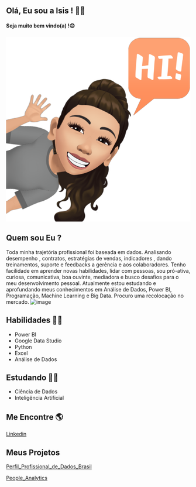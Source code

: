## Olá, Eu sou a Isis ! 👩👋
#### Seja muito bem vindo(a) !😊
###
![GitHub_Logo](fbavatar_1629858115414_6836120412915171456.png)
## Quem sou Eu ?


Toda minha trajetória profissional foi baseada em dados.
Analisando desempenho , contratos, estratégias de vendas, indicadores , dando treinamentos, suporte e feedbacks a gerência e aos colaboradores.
Tenho facilidade em aprender novas habilidades, lidar com pessoas, sou pró-ativa, curiosa, comunicativa, boa ouvinte, mediadora e busco desafios para o meu desenvolvimento pessoal.
Atualmente estou estudando e aprofundando meus conhecimentos em Análise de Dados, Power BI, Programação, Machine Learning e Big Data.
Procuro uma recolocação no mercado.
![image](https://user-images.githubusercontent.com/86325206/134827542-68a8b3db-abff-4fcf-b0da-fe60e857b88e.png)


## Habilidades 👩‍💻

* Power BI
* Google Data Studio
* Python
* Excel
* Análise de Dados

## Estudando 👩‍🎓

* Ciência de Dados 
* Inteligência Artificial

## Me Encontre 🌎

[Linkedin](www.linkedin.com/in/isis-karina)

## Meus Projetos

[
Perfil_Profissional_de_Dados_Brasil](https://github.com/IsisKarina/Perfil_Profissional_de_Dados_Brasil)

[People_Analytics](https://github.com/IsisKarina/People_Analytics)

<!--
**IsisKarina/IsisKarina** is a ✨ _special_ ✨ repository because its `README.md` (this file) appears on your GitHub profile.

Here are some ideas to get you started:

- 🔭 I’m currently working on ...
- 🌱 I’m currently learning ...
- 👯 I’m looking to collaborate on ...
- 🤔 I’m looking for help with ...
- 💬 Ask me about ...
- 📫 How to reach me: ...
- 😄 Pronouns: ...
- ⚡ Fun fact: ...
-->
